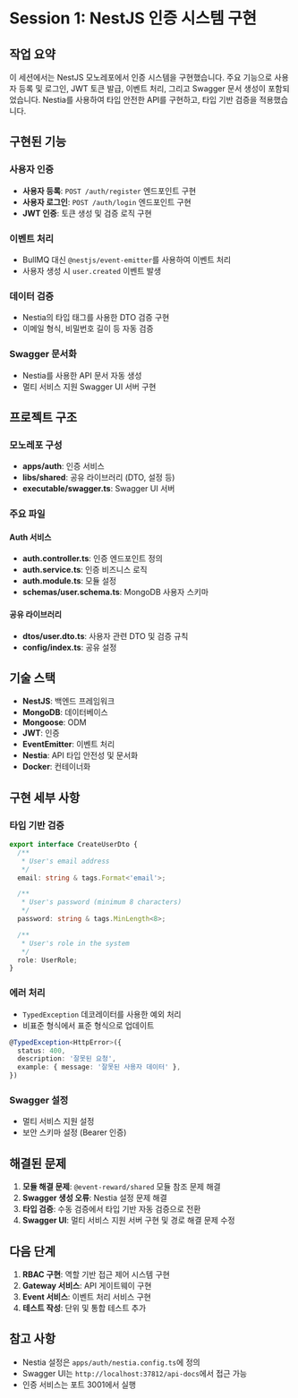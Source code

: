 # Session 1: NestJS 인증 시스템 구현

## 작업 요약

이 세션에서는 NestJS 모노레포에서 인증 시스템을 구현했습니다. 주요 기능으로 사용자 등록 및 로그인, JWT 토큰 발급, 이벤트 처리, 그리고 Swagger 문서 생성이 포함되었습니다. Nestia를 사용하여 타입 안전한 API를 구현하고, 타입 기반 검증을 적용했습니다.

## 구현된 기능

### 사용자 인증
- **사용자 등록**: `POST /auth/register` 엔드포인트 구현
- **사용자 로그인**: `POST /auth/login` 엔드포인트 구현
- **JWT 인증**: 토큰 생성 및 검증 로직 구현

### 이벤트 처리
- BullMQ 대신 `@nestjs/event-emitter`를 사용하여 이벤트 처리
- 사용자 생성 시 `user.created` 이벤트 발생

### 데이터 검증
- Nestia의 타입 태그를 사용한 DTO 검증 구현
- 이메일 형식, 비밀번호 길이 등 자동 검증

### Swagger 문서화
- Nestia를 사용한 API 문서 자동 생성
- 멀티 서비스 지원 Swagger UI 서버 구현

## 프로젝트 구조

### 모노레포 구성
- **apps/auth**: 인증 서비스
- **libs/shared**: 공유 라이브러리 (DTO, 설정 등)
- **executable/swagger.ts**: Swagger UI 서버

### 주요 파일

#### Auth 서비스
- **auth.controller.ts**: 인증 엔드포인트 정의
- **auth.service.ts**: 인증 비즈니스 로직
- **auth.module.ts**: 모듈 설정
- **schemas/user.schema.ts**: MongoDB 사용자 스키마

#### 공유 라이브러리
- **dtos/user.dto.ts**: 사용자 관련 DTO 및 검증 규칙
- **config/index.ts**: 공유 설정

## 기술 스택

- **NestJS**: 백엔드 프레임워크
- **MongoDB**: 데이터베이스
- **Mongoose**: ODM
- **JWT**: 인증
- **EventEmitter**: 이벤트 처리
- **Nestia**: API 타입 안전성 및 문서화
- **Docker**: 컨테이너화

## 구현 세부 사항

### 타입 기반 검증
```typescript
export interface CreateUserDto {
  /**
   * User's email address
   */
  email: string & tags.Format<'email'>;

  /**
   * User's password (minimum 8 characters)
   */
  password: string & tags.MinLength<8>;

  /**
   * User's role in the system
   */
  role: UserRole;
}
```

### 에러 처리
- `TypedException` 데코레이터를 사용한 예외 처리
- 비표준 형식에서 표준 형식으로 업데이트

```typescript
@TypedException<HttpError>({
  status: 400,
  description: '잘못된 요청',
  example: { message: '잘못된 사용자 데이터' },
})
```

### Swagger 설정
- 멀티 서비스 지원 설정
- 보안 스키마 설정 (Bearer 인증)

## 해결된 문제

1. **모듈 해결 문제**: `@event-reward/shared` 모듈 참조 문제 해결
2. **Swagger 생성 오류**: Nestia 설정 문제 해결
3. **타입 검증**: 수동 검증에서 타입 기반 자동 검증으로 전환
4. **Swagger UI**: 멀티 서비스 지원 서버 구현 및 경로 해결 문제 수정

## 다음 단계

1. **RBAC 구현**: 역할 기반 접근 제어 시스템 구현
2. **Gateway 서비스**: API 게이트웨이 구현
3. **Event 서비스**: 이벤트 처리 서비스 구현
4. **테스트 작성**: 단위 및 통합 테스트 추가

## 참고 사항

- Nestia 설정은 `apps/auth/nestia.config.ts`에 정의
- Swagger UI는 `http://localhost:37812/api-docs`에서 접근 가능
- 인증 서비스는 포트 3001에서 실행